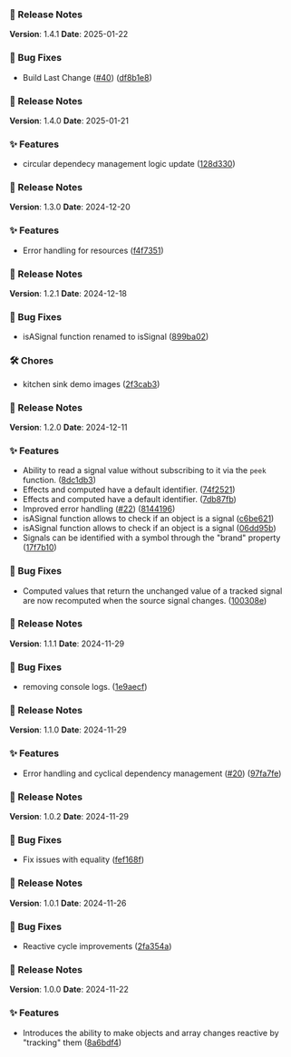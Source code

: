 ### 🚀 Release Notes

**Version**: 1.4.1
**Date**: 2025-01-22

### 🐞 Bug Fixes

- Build Last Change ([#40](https://github.com/cesarParra/lwc-signals/issues/40)) ([df8b1e8](https://github.com/cesarParra/lwc-signals/commit/df8b1e85f53f7e2510a6a5d96529b5a0eecf9f09))

### 🚀 Release Notes

**Version**: 1.4.0
**Date**: 2025-01-21

### ✨ Features

- circular dependecy management logic update ([128d330](https://github.com/cesarParra/lwc-signals/commit/128d33040e6c91191ecf9db117cc334b0a2a63ee))

### 🚀 Release Notes

**Version**: 1.3.0
**Date**: 2024-12-20

### ✨ Features

- Error handling for resources ([f4f7351](https://github.com/cesarParra/lwc-signals/commit/f4f7351c0135097bf259caa967decc6a0399636f))

### 🚀 Release Notes

**Version**: 1.2.1
**Date**: 2024-12-18

### 🐞 Bug Fixes

- isASignal function renamed to isSignal ([899ba02](https://github.com/cesarParra/lwc-signals/commit/899ba0241494c4f9e8e0d3b650ca791956a338d1))

### 🛠️ Chores

- kitchen sink demo images ([2f3cab3](https://github.com/cesarParra/lwc-signals/commit/2f3cab3bd55753c88215d381275aa2300678add6))

### 🚀 Release Notes

**Version**: 1.2.0
**Date**: 2024-12-11

### ✨ Features

- Ability to read a signal value without subscribing to it via the `peek` function. ([8dc1db3](https://github.com/cesarParra/lwc-signals/commit/8dc1db367a24190a6746543f1c470615be0eaf3a))
- Effects and computed have a default identifier. ([74f2521](https://github.com/cesarParra/lwc-signals/commit/74f2521b7973e942c23d2879eb62dfe1e00c7600))
- Effects and computed have a default identifier. ([7db87fb](https://github.com/cesarParra/lwc-signals/commit/7db87fb2c0b3e4d82f5b553c38e3acd192b82589))
- Improved error handling ([#22](https://github.com/cesarParra/lwc-signals/issues/22)) ([8144196](https://github.com/cesarParra/lwc-signals/commit/8144196460f8067b4d4f8f9e319071b105def151))
- isASignal function allows to check if an object is a signal ([c6be621](https://github.com/cesarParra/lwc-signals/commit/c6be6210c73a06e1af4332ab76de759a5c4ad4d2))
- isASignal function allows to check if an object is a signal ([06dd95b](https://github.com/cesarParra/lwc-signals/commit/06dd95bf48a1601e1b92f070d8fe93fea645d403))
- Signals can be identified with a symbol through the "brand" property ([17f7b10](https://github.com/cesarParra/lwc-signals/commit/17f7b100b9b8e098b87293c970230997e45a91bf))

### 🐞 Bug Fixes

- Computed values that return the unchanged value of a tracked signal are now recomputed when the source signal changes. ([100308e](https://github.com/cesarParra/lwc-signals/commit/100308ef3269e685fb212cb16d44ae70144bf27d))

### 🚀 Release Notes

**Version**: 1.1.1
**Date**: 2024-11-29

### 🐞 Bug Fixes

- removing console logs. ([1e9aecf](https://github.com/cesarParra/lwc-signals/commit/1e9aecf1ff8e471119f3df2c327d214880e73387))

### 🚀 Release Notes

**Version**: 1.1.0
**Date**: 2024-11-29

### ✨ Features

- Error handling and cyclical dependency management ([#20](https://github.com/cesarParra/lwc-signals/issues/20)) ([97fa7fe](https://github.com/cesarParra/lwc-signals/commit/97fa7fe78955e744044096e384d32d4dfa5b0922))

### 🚀 Release Notes

**Version**: 1.0.2
**Date**: 2024-11-29

### 🐞 Bug Fixes

- Fix issues with equality ([fef168f](https://github.com/cesarParra/lwc-signals/commit/fef168fab4d2f1367ca1efdb2e7a8a1af7651475))

### 🚀 Release Notes

**Version**: 1.0.1
**Date**: 2024-11-26

### 🐞 Bug Fixes

- Reactive cycle improvements ([2fa354a](https://github.com/cesarParra/lwc-signals/commit/2fa354a8bd67e12773468460d61e90b47db1891d))

### 🚀 Release Notes

**Version**: 1.0.0
**Date**: 2024-11-22

### ✨ Features

- Introduces the ability to make objects and array changes reactive by "tracking" them ([8a6bdf4](https://github.com/cesarParra/lwc-signals/commit/8a6bdf46aac421a1ccdc3a31fc4af5c4c4840bd1))
